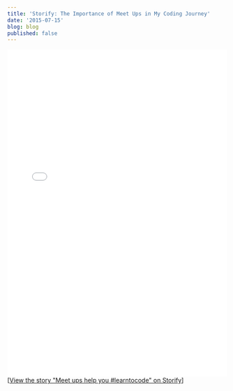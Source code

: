 ```yaml
---
title: 'Storify: The Importance of Meet Ups in My Coding Journey'
date: '2015-07-15'
blog: blog
published: false
---
```


<div class="storify"><iframe src="//storify.com/NikkiLizMurray/meet-ups-help-you-learntocode/embed?header=false&template=slideshow" width="100%" height="750" frameborder="no" allowtransparency="true"></iframe><script src="//storify.com/NikkiLizMurray/meet-ups-help-you-learntocode.js?header=false&template=slideshow"></script><noscript>[<a href="//storify.com/NikkiLizMurray/meet-ups-help-you-learntocode" target="_blank">View the story "Meet ups help you #learntocode" on Storify</a>]</noscript></div>
